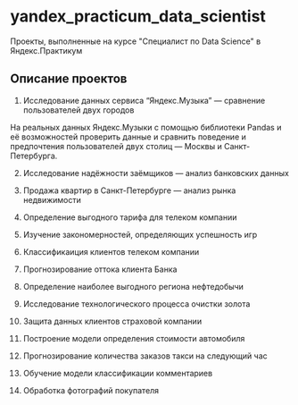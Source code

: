 # yandex_practicum_data_scientist
Проекты, выполненные на курсе "Специалист по Data Science" в Яндекс.Практикум

## Описание проектов
1. Исследование данных сервиса “Яндекс.Музыка” — сравнение пользователей двух городов

На реальных данных Яндекс.Музыки c помощью библиотеки Pandas и её возможностей проверить данные и сравнить поведение и предпочтения пользователей двух столиц — Москвы и Санкт-Петербурга.

2. Исследование надёжности заёмщиков — анализ банковских данных  




3. Продажа квартир в Санкт-Петербурге — анализ рынка недвижимости


4. Определение выгодного тарифа для телеком компании

5. Изучение закономерностей, определяющих успешность игр


6. Классификаиция клиентов телеком компании


7. Прогнозирование оттока клиента Банка



8. Определение наиболее выгодного региона нефтедобычи



9. Исследование технологического процесса очистки золота


10. Защита данных клиентов страховой компании


11. Построение модели определения стоимости автомобиля



12. Прогнозирование количества заказов такси на следующий час



13. Обучение модели классификации комментариев


14. Обработка фотографий покупателя











